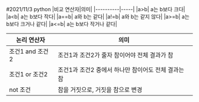#2021/11/3 python
|비교 연산자|의미|
|----------|-----|
|a>b| a는 b보다 크다|
|a<b| a는 b보다 작다|
|a==b| a와 b는 같다|
|a!=b| a와 b는 같지 않다|
|a>=b| a는 b보다 크거나 같다|
|a<=b| a는 b보다 작거나 같다|

|논리 연산자|의미|
|-----------|----|
|조건1 and 조건2| 조건1과 조건2가 줄자 참이어야 전체 결과가 참|
|조건1 or 조건2| 조건1과 조건2 중에서 하나만 참이어도 전체 결과는 참|
|not 조건| 참을 거짓으로, 거짓을 참으로 변경|
